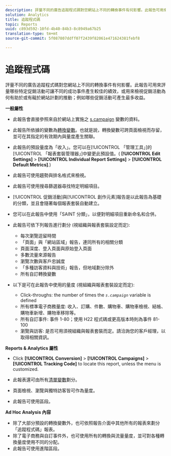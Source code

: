 ```yaml
---
description: 評量不同的廣告追蹤程式碼對您網站上不同的轉換事件有何影響。此報告可用來評量哪些特定促銷活動可讓不同的成功事件產生較佳的績效，或用來檢視促銷活動為何有助於或有礙於網站計劃的推動；例如哪些促銷活動可產生最多收益。
solution: Analytics
title: 追蹤程式碼
topic: Reports
uuid: c893d592-10fd-4b40-84b3-8c8949a67b25
translation-type: tm+mt
source-git-commit: 5f087807ddff07f2439f82061e471624381febf8

---
```



# 追蹤程式碼

評量不同的廣告追蹤程式碼對您網站上不同的轉換事件有何影響。此報告可用來評量哪些特定促銷活動可讓不同的成功事件產生較佳的績效，或用來檢視促銷活動為何有助於或有礙於網站計劃的推動；例如哪些促銷活動可產生最多收益。

**一般屬性**

* 此報告會直接參照來自於網站上實施之 [s.campaign](/help/implement/js-implementation/page-variables/page-variables.md) 變數的資料。
* 此報告所依據的變數為[轉換變數](/help/admin/admin/conversion-var-admin/conversion-var-admin.md)。也就是說，轉換變數可跨頁面檢視而存留，並可在其指定的有效期內與量度產生關聯。
* 此報告的預設量度為「收入」。您可以在[!UICONTROL 「管理工具」]的[!UICONTROL 「報表套裝管理器」]中變更此預設值。( **[!UICONTROL Edit Settings]** &gt; **[!UICONTROL Individual Report Settings]** &gt; **[!UICONTROL Default Metrics]**.)

* 此報告可使用趨勢與排名格式來檢視。
* 此報告可使用搜尋篩選器尋找特定明細項目。
* [!UICONTROL 促銷活動]與[!UICONTROL 創作元素]報告是以此報告為基礎的分類，並且會隨著每個報表套裝自動建立。

* 您可以在此報告中使用「SAINT 分類」，以便對明細項目重新命名和合併。
* 此報告可依下列報告進行劃分 (視組織與報表套裝設定而定):

   * 每次瀏覽逗留時間
   * 「頁面」與「網站區域」報告，連同所有的相關分類
   * 頁面深度、登入頁面與原始登入頁面
   * 多數流量來源報告
   * 瀏覽次數與客戶忠誠度
   * 「多種訪客資料與技術」報告，但地域劃分除外
   * 所有自訂轉換變數

* 以下是可在此報告中使用的量度 (視組織與報表套裝設定而定):

   * Click-throughs: the number of times the *`s.campaign`* variable is defined
   * 所有標準電子商務量度: 收入、訂購、件數、購物車、購物車檢視、結帳、購物車新增、購物車移除等。
   * 所有自訂事件: 事件 1-80；使用 H22 程式碼或更高版本時則為事件 81-100
   * 瀏覽與訪客: 是否可用須視組織與報表套裝而定。請洽詢您的客戶經理，以取得相關資訊。

**Reports &amp; Analytics 屬性**

* Click **[!UICONTROL Conversion]** &gt; **[!UICONTROL Campaigns]** &gt; **[!UICONTROL Tracking Code]** to locate this report, unless the menu is customized.

* 此報表還可由所有[清單變數](https://marketing.adobe.com/resources/help/en_US/sc/implement/list_var.html)劃分。
* 頁面檢視、瀏覽與獨特訪客皆可作為量度。
* 此報告可使用區段。

**Ad Hoc Analysis 內容**

* 除了大部分預設的轉換變數外，也可依照報告介面中其他所有的報表來劃分「追蹤程式碼」報表。
* 除了電子商務與自訂事件外，也可使用所有的轉換與流量量度，並可對各種轉換量度使用不同的分配。
* 此報告可使用進階區段。

